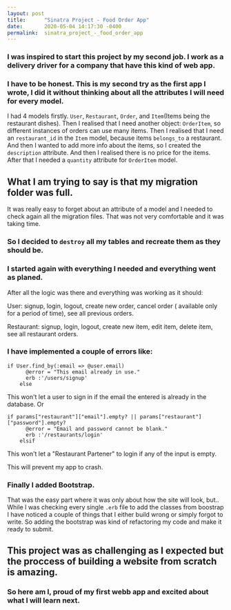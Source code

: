 ```yaml
---
layout: post
title:      "Sinatra Project - Food Order App"
date:       2020-05-04 14:17:30 -0400
permalink:  sinatra_project_-_food_order_app
---
```



### I was inspired to start this project by my second job. I work as a delivery driver for a company that have this kind of web app.
### I have to be honest. This is my second try as the first app I wrote, I did it without thinking about all the attributes I will need for every model.

I had 4 models firstly. `User`, `Restaurant`, `Order`, and `Item`(Items being the restaurant dishes). Then I realised that I need another object: `OrderItem`, so different instances of orders can use many items. Then I realised that I need an `restaurant_id` in the `Item` model, because items `belongs_to` a restaurant. And then I wanted to add more info about the items, so I created the `description` attribute. And then I realised there is no price for the items. After that I needed a `quantity` attribute for `OrderItem` model.

## What I am trying to say is that my migration folder was full. 
It was really easy to forget about an attribute of a model and I needed to check again all the migration files. That was not very comfortable and it was taking time.
### So I decided to `destroy` all my tables and recreate them as they should be.

### I started again with everything I needed and everything went as planed.

After all the logic was there and everything was working as it should:

User: signup, login, logout, create new order, cancel order ( available only for a period of time), see all previous orders.

Restaurant: signup, login, logout, create new item, edit item, delete item, see all restaurant orders.

### I have implemented a couple of errors like:

```
if User.find_by(:email => @user.email)
      @error = "This email already in use."
      erb :'/users/signup'
    else
```

This won't let a user to sign in if the email the entered is already in the database.
Or
```
if params["restaurant"]["email"].empty? || params["restaurant"]["password"].empty?
      @error = "Email and password cannot be blank."
      erb :'/restaurants/login'
    elsif
```
This won't let a "Restaurant Partener" to login if any of the input is empty.

This will prevent my app to crash.

### Finally I added Bootstrap.

That was the easy part where it was only about how the site will look, but..
While I was checking every single `.erb` file to add the classes from boostrap I have noticed a couple of things that I either build wrong or simply forgot to write.
So adding the bootstrap was kind of refactoring my code and make it ready to submit.

## This project was as challenging as I expected but the proccess of building a website from scratch is amazing.

### So here am I, proud of my first webb app and excited about what I will learn next.
